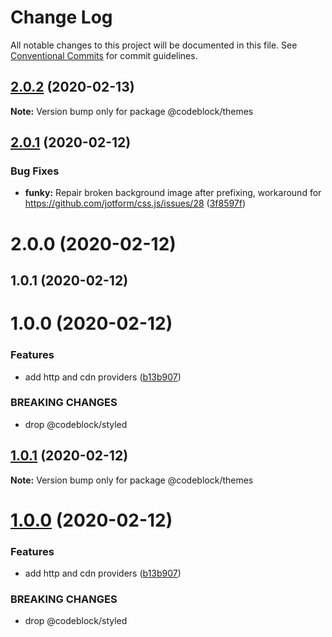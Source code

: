 # Change Log

All notable changes to this project will be documented in this file.
See [Conventional Commits](https://conventionalcommits.org) for commit guidelines.

## [2.0.2](https://github.com/codeblockjs/codeblock/compare/@codeblock/themes@2.0.1...@codeblock/themes@2.0.2) (2020-02-13)

**Note:** Version bump only for package @codeblock/themes





## [2.0.1](https://github.com/codeblockjs/codeblock/compare/@codeblock/themes@2.0.0...@codeblock/themes@2.0.1) (2020-02-12)


### Bug Fixes

* **funky:** Repair broken background image after prefixing, workaround for https://github.com/jotform/css.js/issues/28 ([3f8597f](https://github.com/codeblockjs/codeblock/commit/3f8597f8a10207e75243294434d37418dbd278b8))





# 2.0.0 (2020-02-12)



## 1.0.1 (2020-02-12)



# 1.0.0 (2020-02-12)


### Features

* add http and cdn providers ([b13b907](https://github.com/codeblockjs/codeblock/commit/b13b9076ca2a0ddf637bc2e102da6490f6b66a2e))


### BREAKING CHANGES

* drop @codeblock/styled





## [1.0.1](https://github.com/codeblockjs/codeblock/compare/v1.0.0...v1.0.1) (2020-02-12)

**Note:** Version bump only for package @codeblock/themes





# [1.0.0](https://github.com/codeblockjs/codeblock/compare/v0.0.2...v1.0.0) (2020-02-12)


### Features

* add http and cdn providers ([b13b907](https://github.com/codeblockjs/codeblock/commit/b13b9076ca2a0ddf637bc2e102da6490f6b66a2e))


### BREAKING CHANGES

* drop @codeblock/styled

